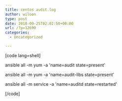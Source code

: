 ```yaml
---
title: centos audit.log
author: wiloon
type: post
date: 2018-09-25T02:02:50+00:00
url: /?p=12690
categories:
  - Uncategorized

---
```

[code lang=shell]
  
ansible all -m yum -a 'name=audit state=present'
  
ansible all -m yum -a 'name=audit-libs state=present'
  
ansible all -m service -a 'name=auditd state=restarted'

[/code]